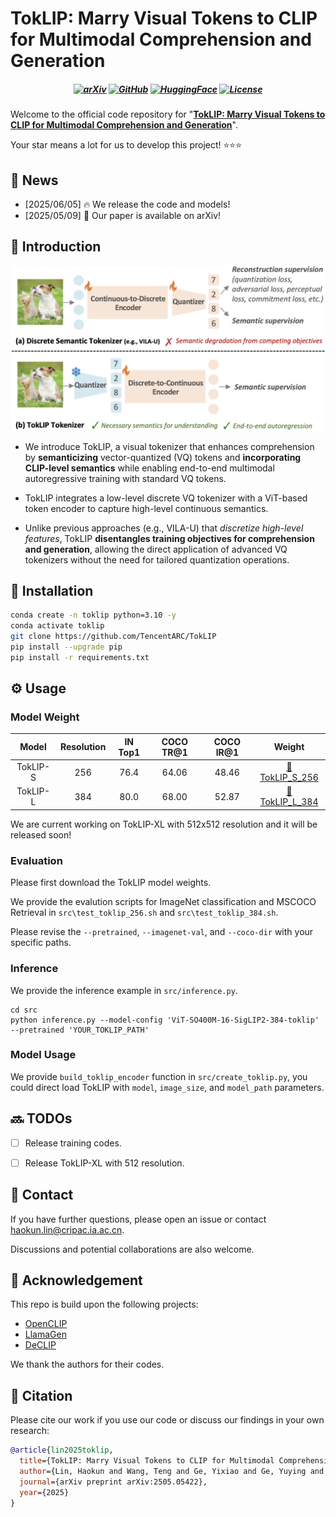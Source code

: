 # TokLIP: Marry Visual Tokens to CLIP for Multimodal Comprehension and Generation

<h5 align="center"> 

[![arXiv](https://img.shields.io/badge/TokLIP-2505.05422-b31b1b.svg?logo=arXiv)](https://arxiv.org/abs/2505.05422)
[![GitHub](https://img.shields.io/badge/GitHub-Code-green?logo=github)](https://github.com/TencentARC/VideoPainter)
[![HuggingFace](https://img.shields.io/badge/🤗%20Model-Huggingface-yellow)](https://huggingface.co/TencentARC/TokLIP)
[![License](https://img.shields.io/badge/⚖️%20Code%20License-Other-blue)](https://github.com/TencentARC/TokLIP/blob/main/LICENSE)
 <br>

</h5>

Welcome to the official code repository for "[**TokLIP: Marry Visual Tokens to CLIP for Multimodal Comprehension and Generation**](https://arxiv.org/abs/2505.05422)".

Your star means a lot for us to develop this project! ⭐⭐⭐


## 📰 News
* [2025/06/05] 🔥 We release the code and models!
* [2025/05/09] 🚀 Our paper is available on arXiv!


## 👀 Introduction

<img src="./docs//TokLIP.png" alt="TokLIP" style="zoom:50%;" />

- We introduce TokLIP, a visual tokenizer that enhances comprehension by **semanticizing** vector-quantized (VQ) tokens and **incorporating CLIP-level semantics** while enabling end-to-end multimodal autoregressive training with standard VQ tokens.

- TokLIP integrates a low-level discrete VQ tokenizer with a ViT-based token encoder to capture high-level continuous semantics.

- Unlike previous approaches (e.g., VILA-U) that *discretize high-level features*, TokLIP **disentangles training objectives for comprehension and generation**, allowing the direct application of advanced VQ tokenizers without the need for tailored quantization operations.


## 🔧 Installation
```bash
conda create -n toklip python=3.10 -y
conda activate toklip
git clone https://github.com/TencentARC/TokLIP
pip install --upgrade pip 
pip install -r requirements.txt
```


## ⚙️ Usage

### Model Weight

|  Model   | Resolution | IN Top1 | COCO TR@1 | COCO IR@1 |                            Weight                            |
| :------: | :--------: | :-----: | :-------: | :-------: | :----------------------------------------------------------: |
| TokLIP-S |    256     |  76.4   |   64.06   |   48.46   | [🤗 TokLIP_S_256](https://huggingface.co/TencentARC/TokLIP/blob/main/TokLIP_S_256.pt) |
| TokLIP-L |    384     |  80.0   |   68.00   |   52.87   | [🤗 TokLIP_L_384](https://huggingface.co/TencentARC/TokLIP/blob/main/TokLIP_L_384.pt) |

We are current working on TokLIP-XL with 512x512 resolution and it will be released soon!

### Evaluation

Please first download the TokLIP model weights.

We provide the evalution scripts for ImageNet classification  and MSCOCO Retrieval in `src\test_toklip_256.sh` and `src\test_toklip_384.sh`. 

Please revise the `--pretrained`, `--imagenet-val`, and `--coco-dir` with your specific paths.

### Inference

We provide the inference example in `src/inference.py`. 

```shell
cd src
python inference.py --model-config 'ViT-SO400M-16-SigLIP2-384-toklip' --pretrained 'YOUR_TOKLIP_PATH'
```

### Model Usage

We provide `build_toklip_encoder` function in `src/create_toklip.py`, you could direct load TokLIP with `model`, `image_size`, and `model_path` parameters.


## 🔜 TODOs
- [ ] Release training codes.
- [ ] Release TokLIP-XL with 512 resolution.


## 📂 Contact
If you have further questions, please open an issue or contact <haokun.lin@cripac.ia.ac.cn>.

Discussions and potential collaborations are also welcome.


## 🙏 Acknowledgement
This repo is build upon the following projects:

* [OpenCLIP](https://github.com/mlfoundations/open_clip)
* [LlamaGen](https://github.com/FoundationVision/LlamaGen)
* [DeCLIP](https://github.com/Sense-GVT/DeCLIP)

We thank the authors for their codes.


## 📝 Citation
Please cite our work if you use our code or discuss our findings in your own research:
```bibtex
@article{lin2025toklip,
  title={TokLIP: Marry Visual Tokens to CLIP for Multimodal Comprehension and Generation},
  author={Lin, Haokun and Wang, Teng and Ge, Yixiao and Ge, Yuying and Lu, Zhichao and Wei, Ying and Zhang, Qingfu and Sun, Zhenan and Shan, Ying},
  journal={arXiv preprint arXiv:2505.05422},
  year={2025}
}
```
